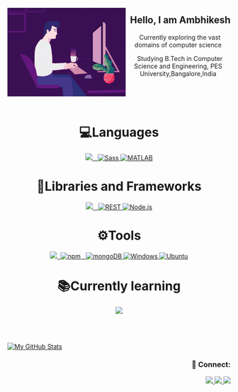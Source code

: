 
<a href="#"><img src="https://github.com/ShriAmbhikesh/ShriAmbhikesh/blob/main/gifgit.gif" align="left"/> <a/>
<center><h2>&nbsp Hello, I am Ambhikesh</h2><center/>
<center><p>&nbsp Currently exploring the vast domains of computer science</p><center/>
    <center><p>&nbsp Studying B.Tech in Computer Science and Engineering, PES University,Bangalore,India<p></center>
<br/>
<br/>
<br/>

<center><h1>💻Languages</h1></center>
<p align="center">
    <a href="#">
    <img src="https://skillicons.dev/icons?i=c,cpp,python,matlab,html,css,javascript,mysql" /> &nbsp <img height="50" src="https://user-images.githubusercontent.com/25181517/192158956-48192682-23d5-4bfc-9dfb-6511ade346bc.png" alt="Sass" title="Sass" />&nbsp<img height="50" src="https://user-images.githubusercontent.com/25181517/192106593-610ee31c-995e-4f24-b8e1-0f18eead6fae.png" alt="MATLAB" title="MATLAB" />
 </a>
</p>

<center><h1>💼Libraries and Frameworks</h1></center>
<p align="center">
   <a href="#">
    <img src="https://skillicons.dev/icons?i=bootstrap,express,jquery,materialui,pug" /> &nbsp <img height="50" src="https://user-images.githubusercontent.com/25181517/192107858-fe19f043-c502-4009-8c47-476fc89718ad.png" alt="REST" title="REST" />&nbsp<img height="50" src="https://user-images.githubusercontent.com/25181517/183568594-85e280a7-0d7e-4d1a-9028-c8c2209e073c.png" alt="Node.js" title="Node.js" />
 </a>
</p>

 <center><h1>⚙️Tools</h1></center>
<p align="center">
 <a href="#">
    <img src="https://skillicons.dev/icons?i=git,vim,visualstudio,replit,neovim,github,androidstudio,powershell,bash,postman" /> &nbsp<img height="50" src="https://user-images.githubusercontent.com/25181517/121401671-49102800-c959-11eb-9f6f-74d49a5e1774.png" alt="npm" title="npm" /> &nbsp <img height="50" src="https://user-images.githubusercontent.com/25181517/182884177-d48a8579-2cd0-447a-b9a6-ffc7cb02560e.png" alt="mongoDB" title="mongoDB" />&nbsp<img height="50" src="https://user-images.githubusercontent.com/25181517/186884150-05e9ff6d-340e-4802-9533-2c3f02363ee3.png" alt="Windows" title="Windows" />&nbsp<img height="50" src="https://user-images.githubusercontent.com/25181517/186884153-99edc188-e4aa-4c84-91b0-e2df260ebc33.png" alt="Ubuntu" title="Ubuntu" />
 </a>
</p>

<center><h1>📚Currently learning</h1></center>
<p align="center">
  <a>
    <img src="https://skillicons.dev/icons?i=kotlin,java,typescript,angular,nextjs,raspberrypi" /> 
 </a>
</p>

<br/>
<br/>

<div align="left">

   [![My GitHub Stats](https://github-readme-stats.vercel.app/api/?username=ShriAmbhikesh&count_private=true&theme=tokyonight&showicons=true)]()

 <div align="right">
  <h3>👋 Connect:</h3>
   <p>
    <a href="https://github.com/ShriAmbhikesh">
     <img src="https://skillicons.dev/icons?i=github"> 
    </a>
    <a href="https://www.linkedin.com/in/shriambhikesh-thorali/">
     <img src="https://skillicons.dev/icons?i=linkedin"> 
    </a>
    <a href="https://www.instagram.com/ambhi_11/">
     <img src="https://skillicons.dev/icons?i=instagram"> 
    </a>
   </p>
  </div>
</div>
